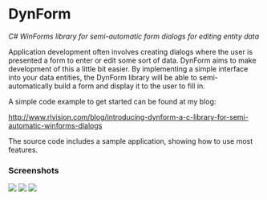 DynForm
=======

*C# WinForms library for semi-automatic form dialogs for editing entity data*

Application development often involves creating dialogs where the user is presented a form to enter or edit some sort of data. DynForm aims to make development of this a little bit easier. By implementing a simple interface into your data entities, the DynForm library will be able to semi-automatically build a form and display it to the user to fill in.

A simple code example to get started can be found at my blog:

http://www.rlvision.com/blog/introducing-dynform-a-c-library-for-semi-automatic-winforms-dialogs

The source code includes a sample application, showing how to use most features.

### Screenshots

<img src="http://www.rlvision.com/blog/wp-content/uploads/2014/09/dynform3.png">

<img src="http://www.rlvision.com/blog/wp-content/uploads/2014/09/dynform2.png">

<img src="http://www.rlvision.com/blog/wp-content/uploads/2014/09/dynform1.png">

